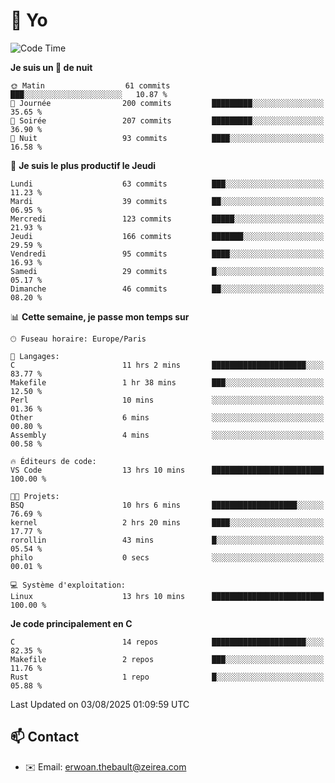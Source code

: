 # 👋 Yo

<!--START_SECTION:waka-->
![Code Time](http://img.shields.io/badge/Code%20Time-205%20hrs%2058%20mins-blue)

**Je suis un 🦉 de nuit** 

```text
🌞 Matin                  61 commits          ███░░░░░░░░░░░░░░░░░░░░░░   10.87 % 
🌆 Journée                200 commits         █████████░░░░░░░░░░░░░░░░   35.65 % 
🌃 Soirée                 207 commits         █████████░░░░░░░░░░░░░░░░   36.90 % 
🌙 Nuit                   93 commits          ████░░░░░░░░░░░░░░░░░░░░░   16.58 % 
```
📅 **Je suis le plus productif le Jeudi** 

```text
Lundi                    63 commits          ███░░░░░░░░░░░░░░░░░░░░░░   11.23 % 
Mardi                    39 commits          ██░░░░░░░░░░░░░░░░░░░░░░░   06.95 % 
Mercredi                 123 commits         █████░░░░░░░░░░░░░░░░░░░░   21.93 % 
Jeudi                    166 commits         ███████░░░░░░░░░░░░░░░░░░   29.59 % 
Vendredi                 95 commits          ████░░░░░░░░░░░░░░░░░░░░░   16.93 % 
Samedi                   29 commits          █░░░░░░░░░░░░░░░░░░░░░░░░   05.17 % 
Dimanche                 46 commits          ██░░░░░░░░░░░░░░░░░░░░░░░   08.20 % 
```


📊 **Cette semaine, je passe mon temps sur** 

```text
🕑︎ Fuseau horaire: Europe/Paris

💬 Langages: 
C                        11 hrs 2 mins       █████████████████████░░░░   83.77 % 
Makefile                 1 hr 38 mins        ███░░░░░░░░░░░░░░░░░░░░░░   12.50 % 
Perl                     10 mins             ░░░░░░░░░░░░░░░░░░░░░░░░░   01.36 % 
Other                    6 mins              ░░░░░░░░░░░░░░░░░░░░░░░░░   00.80 % 
Assembly                 4 mins              ░░░░░░░░░░░░░░░░░░░░░░░░░   00.58 % 

🔥 Éditeurs de code: 
VS Code                  13 hrs 10 mins      █████████████████████████   100.00 % 

🐱‍💻 Projets: 
BSQ                      10 hrs 6 mins       ███████████████████░░░░░░   76.69 % 
kernel                   2 hrs 20 mins       ████░░░░░░░░░░░░░░░░░░░░░   17.77 % 
rorollin                 43 mins             █░░░░░░░░░░░░░░░░░░░░░░░░   05.54 % 
philo                    0 secs              ░░░░░░░░░░░░░░░░░░░░░░░░░   00.01 % 

💻 Système d'exploitation: 
Linux                    13 hrs 10 mins      █████████████████████████   100.00 % 
```

**Je code principalement en C** 

```text
C                        14 repos            █████████████████████░░░░   82.35 % 
Makefile                 2 repos             ███░░░░░░░░░░░░░░░░░░░░░░   11.76 % 
Rust                     1 repo              █░░░░░░░░░░░░░░░░░░░░░░░░   05.88 % 
```




 Last Updated on 03/08/2025 01:09:59 UTC
<!--END_SECTION:waka-->

## 📫 Contact

- ✉️ Email: erwoan.thebault@zeirea.com
